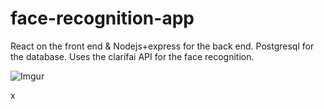 # face-recognition-app
React on the front end & Nodejs+express for the back end. Postgresql for the database. Uses the clarifai API for the face recognition. 

![Imgur](https://i.imgur.com/p5nHSQk.png)

x
